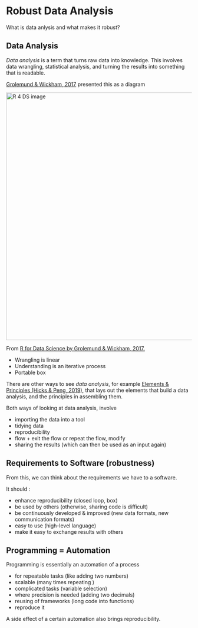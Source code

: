 # Robust Data Analysis

What is data anlysis and what makes it robust?

## Data Analysis

_Data analysis_ is a term that turns raw data into knowledge. This involves data wrangling, statistical analysis, and turning the results into something that is readable. 

[Grolemund & Wickham, 2017](https://r4ds.had.co.nz/workflow-basics.html) presented this as a diagram

<div class="figure">
<img src="https://d33wubrfki0l68.cloudfront.net/571b056757d68e6df81a3e3853f54d3c76ad6efc/32d37/diagrams/data-science.png" width="669" alt="R 4 DS image" />
<p class="caption">From <a href="https://r4ds.had.co.nz/introduction.html">R for Data Science by Grolemund & Wickham, 2017.</a></p>
</div>

- Wrangling is linear
- Understanding is an iterative process
- Portable box

There are other ways to see _data analysis_, for example [Elements & Principles (Hicks & Peng, 2019)](https://arxiv.org/abs/1903.07639), that lays out the elements that build a data analysis, and the principles in assembling them. 

Both ways of looking at data analysis, involve

- importing the data into a tool
- tidying data
- reproducibility
- flow + exit the flow or repeat the flow, modify
- sharing the results (which can then be used as an input again)


## Requirements to Software (robustness)

From this, we can think about the requirements we have to a software. 

It should :
- enhance reproducibility (closed loop, box)
- be used by others (otherwise, sharing code is difficult)
- be continuously developed & improved (new data formats, new communication formats)
- easy to use (high-level language)
- make it easy to exchange results with others


## Programming = Automation

Programming is essentially an automation of a process

- for repeatable tasks (like adding two numbers)
- scalable (many times repeating )
- complicated tasks (variable selection)
- where precision is needed (adding two decimals)
- reusing of frameworks (long code into functions)
- reproduce it

A side effect of a certain automation also brings reproducibility. 


